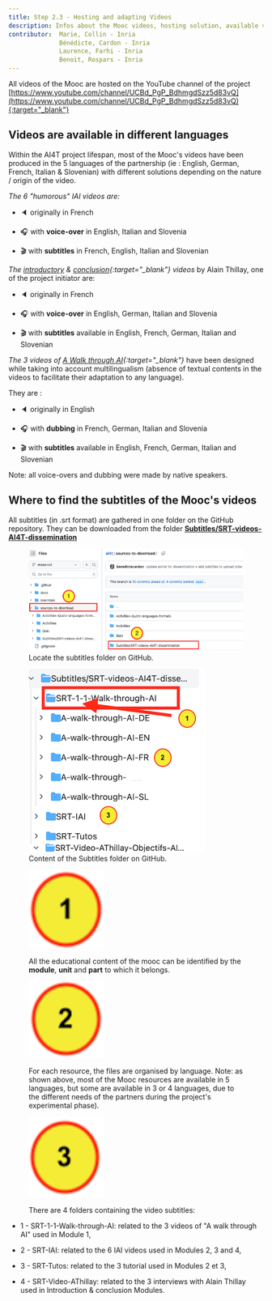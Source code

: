 ```yaml
---
title: Step 2.3 - Hosting and adapting Videos
description: Infos about the Mooc videos, hosting solution, available versions.
contributor:  Marie, Collin - Inria
              Bénédicte, Cardon - Inria
              Laurence, Farhi - Inria
              Benoit, Rospars - Inria
---
```


All videos of the Mooc are hosted on the YouTube channel of the project [https://www.youtube.com/channel/UCBd_PgP_BdhmgdSzz5d83vQ](https://www.youtube.com/channel/UCBd_PgP_BdhmgdSzz5d83vQ){:target="_blank"}

## Videos are available in different languages

Within the AI4T project lifespan, most of the Mooc's videos have been produced in the 5 languages of the partnership (ie : English, German, French, Italian & Slovenian) with different solutions depending on the nature / origin of the video.

*The 6 "humorous" IAI videos are:*

-   🔈 originally in French

-   🎧 with **voice-over** in English, Italian and Slovenia

-   🎬 with **subtitles** in French, English, Italian and Slovenian

*The [introductory](https://inrialearninglab.GitHub.io/ai4t//1-Mooc/general-presentation/0-1-what-does-this-training-offer-us/0-1-1v-why-this-training.html) & [conclusion](https://inrialearninglab.GitHub.io/ai4t//1-Mooc/to-conclude/7-0-1v-ethical-use-of-artificial-intelligence-in-education.html){:target="_blank"} videos* by Alain Thillay, one of the project initiator are:

  -   🔈 originally in French

  -   🎧 with **voice-over** in English, German, Italian and Slovenia

  -   🎬 with **subtitles** available in English, French, German, Italian and Slovenian

  *The 3 videos of [A Walk through AI](https://inrialearninglab.GitHub.io/ai4t//1-Mooc/module-1-using-AI-and-Education/1-1-are-teachers-really-concerned-by-Artificial-Intelligence/1-1-1-the-learning-process-in-education.html){:target="_blank"}* have been designed while taking into account multilingualism (absence of textual contents in the videos to facilitate their adaptation to any language).

They are :

  -   🔈 originally in English

  -   🎧 with **dubbing** in French, German, Italian and Slovenia

  -   🎬 with **subtitles** available in English, French, German, Italian and Slovenian

Note: all voice-overs and dubbing were made by native speakers.

## Where to find the subtitles of the Mooc's videos

All subtitles (in .srt format) are gathered in one folder on the GitHub repository. They can be downloaded from the folder [**Subtitles/SRT-videos-AI4T-dissemination**](https://GitHub.com/inrialearninglab/ai4t/tree/mooc-v3/sources-to-download/Subtitles/SRT-videos-AI4T-dissemination)

<figure>
    <img src="Images/3.2-access-to-videos-subtitles-on-GitHub-in-srt-format.png" alt="Locate the subtitles folder on GitHub.">
    <figcaption>Locate the subtitles folder on GitHub.</figcaption>
</figure>


<figure>
    <img src="Images/3.2-organisation of files by language in subtitles folder on GitHub.png" alt="Contents of the Subtitles folder on GitHub.">
    <figcaption>Content of the Subtitles folder on GitHub.</figcaption>
</figure>


<figure class="inline-image">
    <img src="Images/3.2-icone-note-1.png" alt="Visual note 1">
    <p>All the educational content of the mooc can be identified by the <b>module</b>, <b>unit</b> and <b>part</b> to which it belongs.</p>
</figure>


<figure class="inline-image">
    <img src="Images/3.2-icone-note-2.png" alt="Visual note 2">
    <p>For each resource, the files are organised by language. Note: as shown above, most of the Mooc resources are available in 5 languages, but some are available in 3 or 4 languages, due to the different needs of the partners during the project's experimental phase).</p>
</figure>


<figure class="inline-image">
    <img src="Images/3.2-icone-note-3.png" alt="Visual note 3">
    <p>There are 4 folders containing the video subtitles:</p>
</figure>

- 1 - SRT-1-1-Walk-through-AI: related to the 3 videos of "A walk through AI" used in Module 1,

- 2 - SRT-IAI: related to the 6 IAI videos used in Modules 2, 3 and 4,

- 3 - SRT-Tutos: related to the 3 tutorial used in Modules 2 et 3,

- 4 - SRT-Video-AThillay: related to the 3 interviews with Alain Thillay used in Introduction & conclusion Modules.
